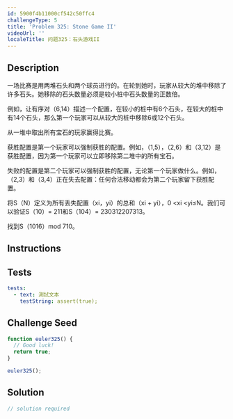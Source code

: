 ```yaml
---
id: 5900f4b11000cf542c50ffc4
challengeType: 5
title: 'Problem 325: Stone Game II'
videoUrl: ''
localeTitle: 问题325：石头游戏II
---
```


## Description
<section id="description">一场比赛是用两堆石头和两个球员进行的。在轮到她时，玩家从较大的堆中移除了许多石头。她移除的石头数量必须是较小桩中石头数量的正数倍。 <p>例如，让有序对（6,14）描述一个配置，在较小的桩中有6个石头，在较大的桩中有14个石头，那么第一个玩家可以从较大的桩中移除6或12个石头。 </p><p>从一堆中取出所有宝石的玩家赢得比赛。 </p><p>获胜配置是第一个玩家可以强制获胜的配置。例如，（1,5），（2,6）和（3,12）是获胜配置，因为第一个玩家可以立即移除第二堆中的所有宝石。 </p><p>失败的配置是第二个玩家可以强制获胜的配置，无论第一个玩家做什么。例如，（2,3）和（3,4）正在失去配置：任何合法移动都会为第二个玩家留下获胜配置。 </p><p>将S（N）定义为所有丢失配置（xi，yi）的总和（xi + yi），0 &lt;xi &lt;yi≤N。我们可以验证S（10）= 211和S（104）= 230312207313。 </p><p>找到S（1016）mod 710。 </p></section>

## Instructions
<section id="instructions">
</section>

## Tests
<section id='tests'>

```yml
tests:
  - text: 測試文本
    testString: assert(true);

```

</section>

## Challenge Seed
<section id='challengeSeed'>

<div id='js-seed'>

```js
function euler325() {
  // Good luck!
  return true;
}

euler325();

```

</div>



</section>

## Solution
<section id='solution'>

```js
// solution required
```
</section>
